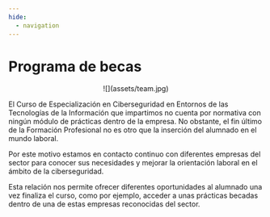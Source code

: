 ```yaml
---
hide:
  - navigation
---
```


# Programa de becas

<center>
![](assets/team.jpg)
</center>

El Curso de Especialización en Ciberseguridad en Entornos de las Tecnologías de la Información que impartimos no cuenta por normativa con ningún módulo de prácticas dentro de la empresa. No obstante, el fin último de la Formación Profesional no es otro que la inserción del alumnado en el mundo laboral.

Por este motivo estamos en contacto continuo con diferentes empresas del sector para conocer sus necesidades y mejorar la orientación laboral en el ámbito de la ciberseguridad.

Esta relación nos permite ofrecer diferentes oportunidades al alumnado una vez finaliza el curso, como por ejemplo, acceder a unas prácticas becadas dentro de una de estas empresas reconocidas del sector.

